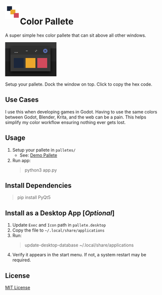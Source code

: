 <img align="left" width="48" height="48" src="icon.png" alt="Icon">

# Color Pallete

A super simple hex color pallete that can sit above all other windows.

![example](image.png)

Setup your pallete. Dock the window on top. Click to copy the hex code.

## Use Cases

I use this when developing games in Godot. Having to use the same colors between Godot, Blender, Krita, and the web can be a pain. This helps simplify my color workflow ensuring nothing ever gets lost.

## Usage

1. Setup your pallete in `palletes/`
    - See: [Demo Pallete](palletes/demo_pallete.md)
2. Run app:
    > python3 app.py

## Install Dependencies

> pip install PyQt5

## Install as a Desktop App [*Optional*]

1. Update `Exec` and `Icon` path in `pallete.desktop`
2. Copy the file to `~/.local/share/applications`
3. Run: 
    > update-desktop-database ~/.local/share/applications
4. Verify it appears in the start menu. If not, a system restart may be required.

## License

[MIT License](mit_license.md)
